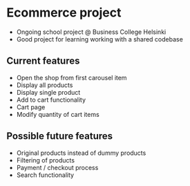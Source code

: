 # Ecommerce project

- Ongoing school project @ Business College Helsinki
- Good project for learning working with a shared codebase

## Current features

- Open the shop from first carousel item
- Display all products
- Display single product
- Add to cart functionality
- Cart page
- Modify quantity of cart items

## Possible future features

- Original products instead of dummy products
- Filtering of products
- Payment / checkout process
- Search functionality
